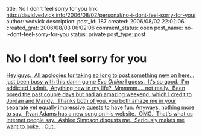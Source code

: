 title: No I don't feel sorry for you
link: http://davidvedvick.info/2006/08/02/personal/no-i-dont-feel-sorry-for-you/
author: vedvick
description: 
post_id: 187
created: 2006/08/02 22:02:06
created_gmt: 2006/08/03 06:02:06
comment_status: open
post_name: no-i-dont-feel-sorry-for-you
status: private
post_type: post

# No I don't feel sorry for you

[Hey guys.  All apologies for taking so long to post something new on here... just been busy with this damn game _Eve Online_ I guess.  It's so good.  I'm addicted I admit.](http://ryan-adams.com) [ Anything new in my life?  Mmmmm.... not really.  Been bored the past couple days but had an amazing weekend, which I credit to Jordan and Mandy.  Thanks both of you, you both amaze me in your separate yet equally impressive quests to have fun.](http://ryan-adams.com) [Anyways, nothing more to say.  Ryan Adams has a new song on his website.  OMG.  That's what us internet people say.  Ashlee Simpson disgusts me.  Seriously makes me want to puke.](http://ryan-adams.com) [ ](http://ryan-adams.com) [Out. ](http://ryan-adams.com)